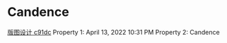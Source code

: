# Candence
[版图设计 c91dc](笔记本/已归档/集成电路/版图设计%20c91dc.md)
Property 1: April 13, 2022 10:31 PM
Property 2: Candence